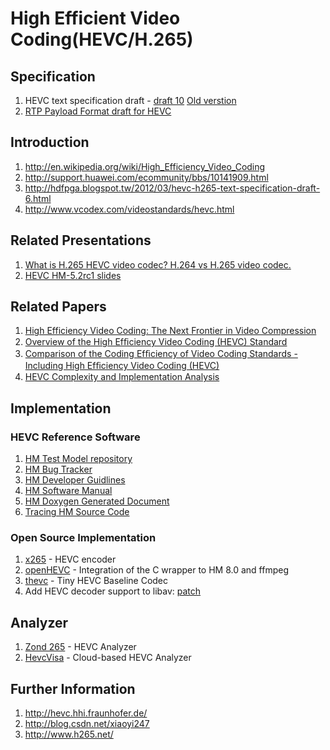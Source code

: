 # High Efficient Video Coding(HEVC/H.265)

## Specification 

1. HEVC text specification draft - [draft 10](http://phenix.it-sudparis.eu/jct/doc_end_user/current_document.php?id=7243) [Old verstion](http://phenix.it-sudparis.eu/jct/doc_end_user/all_meeting.php)
2. [RTP Payload Format draft for HEVC](http://tools.ietf.org/id/draft-schierl-payload-rtp-h265-00.txt)

## Introduction

1. http://en.wikipedia.org/wiki/High_Efficiency_Video_Coding
2. http://support.huawei.com/ecommunity/bbs/10141909.html
3. http://hdfpga.blogspot.tw/2012/03/hevc-h265-text-specification-draft-6.html
4. http://www.vcodex.com/videostandards/hevc.html

## Related Presentations

1. [What is H.265 HEVC video codec? H.264 vs H.265 video codec.](http://www.youtube.com/watch?v=rGifAEK7iQc)
2. [HEVC HM-5.2rc1 slides](http://www.powercam.cc/home.php?user=vclab&f=slide&v=list&fid=10606)

## Related Papers

1. [High Efficiency Video Coding: The Next Frontier in Video Compression](http://ieeexplore.ieee.org/stamp/stamp.jsp?tp=&arnumber=6375943)
2. [Overview of the High Efﬁciency Video Coding \(HEVC\) Standard](http://iphome.hhi.de/wiegand/assets/pdfs/2012_12_IEEE-HEVC-Overview.pdf)
3. [Comparison of the Coding Efﬁciency of Video Coding Standards - Including High Efﬁciency Video Coding \(HEVC\)](http://iphome.hhi.de/wiegand/assets/pdfs/2012_12_IEEE-HEVC-Performance.pdf)
4. [HEVC Complexity and Implementation Analysis](http://www.hhi.fraunhofer.de/fileadmin/user_upload/Departments/Image_Processing/Image___Video_Coding/High_Efficiency_Video_Coding/Oktober_2012_-_neuer_content/2012_12_IEEE-HEVC-Complexity.pdf)

## Implementation

### HEVC Reference Software

1. [HM Test Model repository](https://hevc.hhi.fraunhofer.de/svn/svn_HEVCSoftware/tags/)
2. [HM Bug Tracker](http://hevc.kw.bbc.co.uk/trac/)
2. [HM Developer Guidlines](http://phenix.int-evry.fr/jct/doc_end_user/documents/8_San%20Jose/wg11/JCTVC-H1001-v1.zip)
3. [HM Software Manual](https://hevc.hhi.fraunhofer.de/svn/svn_HEVCSoftware/branches/HM-9.2-dev/doc/software-manual.pdf)
4. [HM Doxygen Generated Document](http://hevc.hhi.fraunhofer.de/HM-doc/)
5. [Tracing HM Source Code](http://blog.csdn.net/feixiang_john/article/details/7876227)

### Open Source Implementation

1. [x265](http://code.google.com/p/x265/) - HEVC encoder
2. [openHEVC](://github.com/OpenHEVC/openHEVC) - Integration of the C wrapper to HM 8.0 and ffmpeg
3. [thevc](https://github.com/chenm001/thevc) - Tiny HEVC Baseline Codec 
4. Add HEVC decoder support to libav: [patch](http://www.google-melange.com/gsoc/project/google/gsoc2012/smarter/8001)

## Analyzer

1. [Zond 265](http://www.solveigmm.com/en/products/zond/) - HEVC Analyzer 
2. [HevcVisa](http://hevcvisa.codecian.com/) - Cloud-based HEVC Analyzer

## Further Information

1. http://hevc.hhi.fraunhofer.de/
2. http://blog.csdn.net/xiaoyi247
3. http://www.h265.net/

